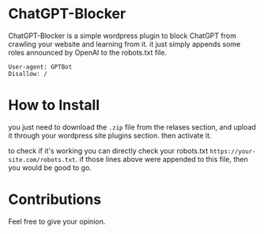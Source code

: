 ChatGPT-Blocker
================
ChatGPT-Blocker is a simple wordpress plugin to block ChatGPT from crawling your website and learning from it.
it just simply appends some roles announced by OpenAI to the robots.txt file.

```
User-agent: GPTBot
Disallow: /
```

How to Install
===============
you just need to download the `.zip` file from the relases section, and upload it through your wordpress site plugins section.
then activate it.

to check if it's working you can directly check your robots.txt `https://your-site.com/robots.txt`.
if those lines above were appended to this file, then you would be good to go.

Contributions
==============
Feel free to give your opinion.
